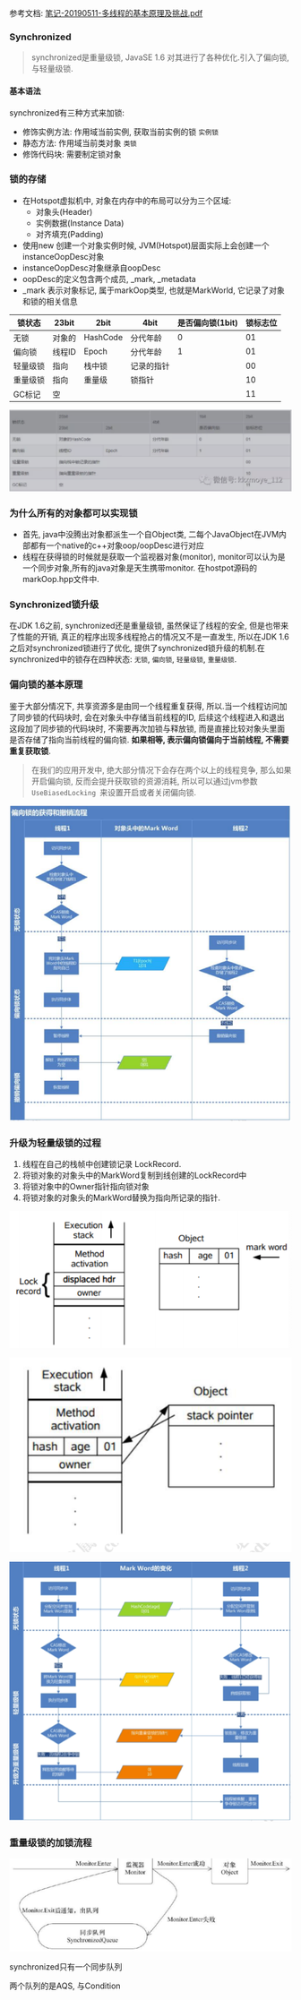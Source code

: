 参考文档: [笔记-20190511-多线程的基本原理及挑战.pdf](source/笔记-20190511-多线程的基本原理及挑战.pdf) 

### Synchronized

> synchronized是重量级锁, JavaSE 1.6 对其进行了各种优化.引入了偏向锁, 与轻量级锁.

#### 基本语法

synchronized有三种方式来加锁:

* 修饰实例方法: 作用域当前实例, 获取当前实例的锁 `实例锁`
* 静态方法: 作用域当前类对象 `类锁`
* 修饰代码块: 需要制定锁对象

### 锁的存储

* 在Hotspot虚拟机中, 对象在内存中的布局可以分为三个区域:
    * 对象头(Header)
    * 实例数据(Instance Data)
    * 对齐填充(Padding)
* 使用new 创建一个对象实例时候, JVM(Hotspot)层面实际上会创建一个instanceOopDesc对象
* instanceOopDesc对象继承自oopDesc
* oopDesc的定义包含两个成员, _mark, _metadata
* _mark 表示对象标记, 属于markOop类型, 也就是MarkWorld, 它记录了对象和锁的相关信息

| 锁状态   | 23bit  | 2bit     | 4bit       | 是否偏向锁(1bit) | 锁标志位 |
| -------- | ------ | -------- | ---------- | ---------------- | -------- |
| 无锁     | 对象的 | HashCode | 分代年龄   | 0                | 01       |
| 偏向锁   | 线程ID | Epoch    | 分代年龄   | 1                | 01       |
| 轻量级锁 | 指向   | 栈中锁   | 记录的指针 |                  | 00       |
| 重量级锁 | 指向   | 重量级   | 锁指针     |                  | 10       |
| GC标记   | 空     |          |            |                  | 11       |

![image-20200605084700935](多线程挑战(synchronized).assets/image-20200605084700935.png)

### 为什么所有的对象都可以实现锁

* 首先, java中没腾出对象都派生一个自Object类, 二每个JavaObject在JVM内部都有一个native的c++对象oop/oopDesc进行对应
* 线程在获得锁的时候就是获取一个监视器对象(monitor), monitor可以认为是一个同步对象,所有的java对象是天生携带monitor. 在hostpot源码的markOop.hpp文件中.

### Synchronized锁升级

在JDK 1.6之前, synchronized还是重量级锁, 虽然保证了线程的安全, 但是也带来了性能的开销, 真正的程序出现多线程抢占的情况又不是一直发生, 所以在JDK 1.6 之后对synchronized锁进行了优化, 提供了synchronized锁升级的机制.在synchronized中的锁存在四种状态: `无锁`, `偏向锁`, `轻量级锁`, `重量级锁`.

### 偏向锁的基本原理

鉴于大部分情况下, 共享资源多是由同一个线程重复获得,  所以.当一个线程访问加了同步锁的代码块时, 会在对象头中存储当前线程的ID, 后续这个线程进入和退出这段加了同步锁的代码块时, 不需要再次加锁与释放锁, 而是直接比较对象头里面是否存储了指向当前线程的偏向锁. **如果相等, 表示偏向锁偏向于当前线程, 不需要重复获取锁**.

> 在我们的应用开发中, 绝大部分情况下会存在两个以上的线程竞争, 那么如果开启偏向锁, 反而会提升获取锁的资源消耗, 所以可以通过jvm参数 `UseBiasedLocking `来设置开启或者关闭偏向锁.

![image-20200605085715576](多线程挑战(synchronized).assets/image-20200605085715576.png)

### 升级为轻量级锁的过程

1. 线程在自己的栈帧中创建锁记录 LockRecord.
2. 将锁对象的对象头中的MarkWord复制到线创建的LockRecord中
3. 将锁对象中的Owner指针指向锁对象
4. 将锁对象的对象头的MarkWord替换为指向所记录的指针.

![image-20200605092337302](多线程挑战(synchronized).assets/image-20200605092337302.png)



![image-20200605092346953](多线程挑战(synchronized).assets/image-20200605092346953.png)

![image-20200605092808127](多线程挑战(synchronized).assets/image-20200605092808127.png)



### 重量级锁的加锁流程

![image-20200605093135358](多线程挑战(synchronized).assets/image-20200605093135358.png)



synchronized只有一个同步队列

两个队列的是AQS, 与Condition





































